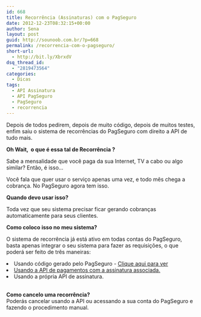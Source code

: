 ```yaml
---
id: 668
title: Recorrência (Assinaturas) com o PagSeguro
date: 2012-12-23T08:32:15+00:00
author: Sena
layout: post
guid: http://sounoob.com.br/?p=668
permalink: /recorrencia-com-o-pagseguro/
short-url:
  - http://bit.ly/XbrxdV
dsq_thread_id:
  - "2819473564"
categories:
  - Dicas
tags:
  - API Assinatura
  - API PagSeguro
  - PagSeguro
  - recorrencia
---
```

Depois de todos pedirem, depois de muito código, depois de muitos testes, enfim saiu o sistema de recorrências do PagSeguro com direito a API de tudo mais.

**Oh Wait,  o que é essa tal de Recorrência ?**
  
Sabe a mensalidade que você paga da sua Internet, TV a cabo ou algo similar? Então, é isso…
  
Você fala que quer usar o serviço apenas uma vez, e todo mês chega a cobrança. No PagSeguro agora tem isso.<!--more-->

**Quando devo usar isso?**
  
Toda vez que seu sistema precisar ficar gerando cobranças automaticamente para seus clientes.

**Como coloco isso no meu sistema?**
  
O sistema de recorrência já está ativo em todas contas do PagSeguro, basta apenas integrar o seu sistema para fazer as requisições, o que poderá ser feito de três maneiras:

<li dir="ltr">
  Usando código gerado pelo PagSeguro - <a title="Botão de assinatura PagSeguro" href="https://acesso.uol.com.br/login.html?skin=ps&msg=ex&dest=REDIR|http%3A%2F%2Fpagseguro.uol.com.br%2Fdesenvolvedor%2Fbotoes_de_pagamento.jhtml%23%21assinar" target="_blank">Clique aqui para ver</a>
</li>
<li dir="ltr">
  <a title="Requisição de pagamento do PagSeguro com assinatura associada usando PHP" href="./requisicao-de-pagamento-do-pagseguro-com-assinatura-associada-usando-php/" target="_blank">Usando a API de pagamentos com a assinatura associada.</a>
</li>
<li dir="ltr">
  Usando a própria API de assinatura.
</li>

<b id="internal-source-marker_0.38498711423017085"><br /> Como cancelo uma recorrência?<br /> </b>Poderás cancelar usando a API ou acessando a sua conta do PagSeguro e fazendo o procedimento manual.